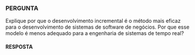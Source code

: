 ### PERGUNTA

Explique por que o desenvolvimento incremental é o método mais eficaz para o desenvolvimento de sistemas de software de negócios. Por que esse modelo é menos adequado para a engenharia de sistemas de tempo real?

#### RESPOSTA
